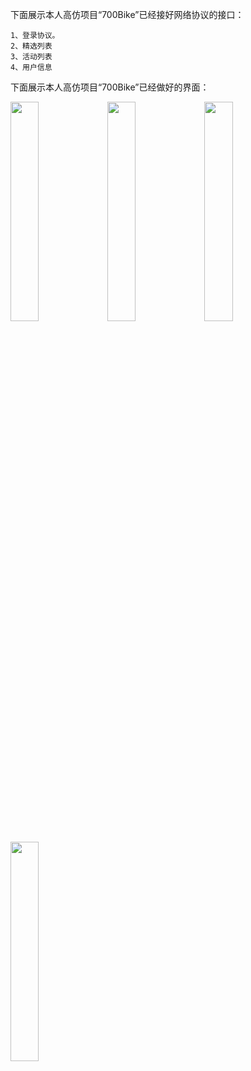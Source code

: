 下面展示本人高仿项目“700Bike”已经接好网络协议的接口：

	1、登录协议。
	2、精选列表
	3、活动列表
	4、用户信息

下面展示本人高仿项目“700Bike”已经做好的界面：

<p><img src="http://images2015.cnblogs.com/blog/784420/201608/784420-20160807043209137-1520475585.png" alt="" width="30%" />&nbsp;<img src="http://images2015.cnblogs.com/blog/784420/201608/784420-20160807190236559-883750397.png"  alt="" width="30%"  />&nbsp;<img src="http://images2015.cnblogs.com/blog/784420/201608/784420-20160807043457184-1351888110.jpg" alt="" width="30%"  /></p>

<p><img src="http://images2015.cnblogs.com/blog/784420/201608/784420-20160807043507825-1461277028.jpg" alt="" width="30%" /></p>
